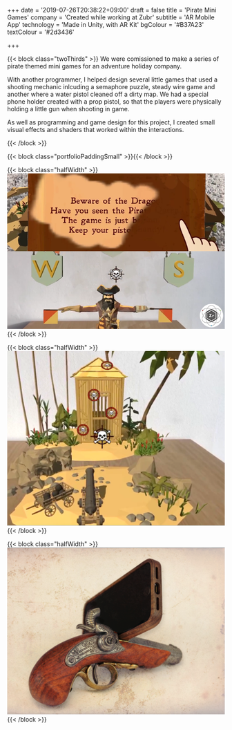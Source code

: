 +++
date = '2019-07-26T20:38:22+09:00'
draft = false
title = 'Pirate Mini Games'
company = 'Created while working at Zubr'
subtitle = 'AR Mobile App'
technology = 'Made in Unity, with AR Kit'
bgColour = '#B37A23'
textColour = '#2d3436'

+++

{{< block class="twoThirds" >}}
We were comissioned to make a series of pirate themed mini games for an adventure holiday company.

With another programmer, I helped design several little games that used a shooting mechanic inlcuding a semaphore puzzle, steady wire game and another where a water pistol cleaned off a dirty map. We had a special phone holder created with a prop pistol, so that the players were physically holding a little gun when shooting in game.

As well as programming and game design for this project, I created small visual effects and shaders that worked within the interactions.

{{< /block >}}

{{< block class="portfolioPaddingSmall" >}}{{< /block >}}

{{< block class="halfWidth" >}}
![alt](01.png "portfolioImg")
{{< /block >}}

{{< block class="halfWidth" >}}
![alt](02.png "portfolioImg")
{{< /block >}}

{{< block class="halfWidth" >}}
![alt](03.png "portfolioImg")
{{< /block >}}


